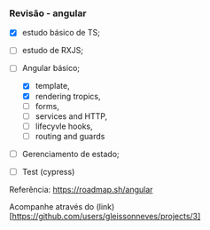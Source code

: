 ### Revisão - angular

- [x] estudo básico de TS;
- [ ] estudo de RXJS;
- [ ] Angular básico;
   - [x] template,
   - [x] rendering tropics,
   - [ ] forms,
   - [ ] services and HTTP,
   - [ ] lifecyvle hooks,
   - [ ] routing and guards
- [ ] Gerenciamento de estado;
- [ ] Test (cypress)


Referência: https://roadmap.sh/angular


Acompanhe através do (link)[https://github.com/users/gleissonneves/projects/3]
